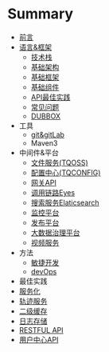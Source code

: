 # Summary

* [前言](README.md)
* [语言&框架](framwork.md)
  * [技术栈](规范文档/ji-zhu-zhan.md)
  * [基础架构](规范文档/ji-chu-jia-gou.md)
  * [基础框架](规范文档/ji-chu-kuang-jia.md)
  * [基础组件](规范文档/ji-chu-zu-jian.md)
  * [API最佳实践](规范文档/api.md)
  * [常见问题](规范文档/chang-jian-wen-ti.md)
  * [DUBBOX](dubbox.md)
* 工具
  * [git&gitLab](规范文档/git.md)
  * Maven3
* 中间件&平台
  * [文件服务(TQOSS)](规范文档/tqoss.md)
  * [配置中心(TQCONFIG)](规范文档/tqconfig.md)
  * [网关API](规范文档/gateway.md)
  * [调用链路Eyes](规范文档/tqeyes.md)
  * [搜索服务Elaticsearch](规范文档/tqsearch.md)
  * [监控平台]()
  * [发布平台]()
  * [大数据治理平台]()
  * [视频服务]()
* 方法
  * [敏捷开发]()
  * [devOps]()
* 最佳实践
 * [服务化]()
 * [轨迹服务]()
 * [二级缓存]()
 * [日志存储]()
* [RESTFUL API](规范文档/restful-api.md)
* [用户中心API](规范文档/usercenter.md)
